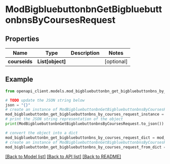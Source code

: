 # ModBigbluebuttonbnGetBigbluebuttonbnsByCoursesRequest


## Properties

Name | Type | Description | Notes
------------ | ------------- | ------------- | -------------
**courseids** | **List[object]** |  | [optional] 

## Example

```python
from openapi_client.models.mod_bigbluebuttonbn_get_bigbluebuttonbns_by_courses_request import ModBigbluebuttonbnGetBigbluebuttonbnsByCoursesRequest

# TODO update the JSON string below
json = "{}"
# create an instance of ModBigbluebuttonbnGetBigbluebuttonbnsByCoursesRequest from a JSON string
mod_bigbluebuttonbn_get_bigbluebuttonbns_by_courses_request_instance = ModBigbluebuttonbnGetBigbluebuttonbnsByCoursesRequest.from_json(json)
# print the JSON string representation of the object
print(ModBigbluebuttonbnGetBigbluebuttonbnsByCoursesRequest.to_json())

# convert the object into a dict
mod_bigbluebuttonbn_get_bigbluebuttonbns_by_courses_request_dict = mod_bigbluebuttonbn_get_bigbluebuttonbns_by_courses_request_instance.to_dict()
# create an instance of ModBigbluebuttonbnGetBigbluebuttonbnsByCoursesRequest from a dict
mod_bigbluebuttonbn_get_bigbluebuttonbns_by_courses_request_from_dict = ModBigbluebuttonbnGetBigbluebuttonbnsByCoursesRequest.from_dict(mod_bigbluebuttonbn_get_bigbluebuttonbns_by_courses_request_dict)
```
[[Back to Model list]](../README.md#documentation-for-models) [[Back to API list]](../README.md#documentation-for-api-endpoints) [[Back to README]](../README.md)


